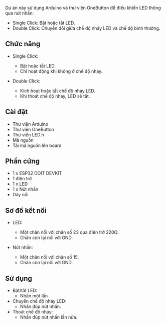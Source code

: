 Dự án này sử dụng Arduino và thư viện OneButton để điều khiển LED thông qua nút nhấn:
- Single Click: Bật hoặc tắt LED.
- Double Click: Chuyển đổi giữa chế độ nháy LED và chế độ bình thường.

## Chức năng

- Single Click:
  - Bật hoặc tắt LED.
  - Chỉ hoạt động khi không ở chế độ nháy.

- Double Click:
  - Kích hoạt hoặc tắt chế độ nháy LED.
  - Khi thoát chế độ nháy, LED sẽ tắt.

## Cài đặt

- Thư viện Arduino
- Thư viện OneButton
- Thư viện LED.h
- Mã nguồn
- Tải mã nguồn lên board
## Phần cứng

- 1 x ESP32 DOIT DEVKIT
- 1 điện trở
- 1 x LED
- 1 x Nút nhấn
- Dây nối

## Sơ đồ kết nối

- LED:
  - Một chân nối với chân số 23 qua điện trở 220Ω.
  - Chân còn lại nối với GND.

- Nút nhấn:
  - Một chân nối với chân số 15.
  - Chân còn lại nối với GND.


## Sử dụng

- Bật/tắt LED:
  - Nhấn một lần
- Chuyển chế độ nháy LED:
  - Nhấn đúp nút nhấn.
- Thoát chế độ nháy:
  - Nhấn đúp nút nhấn lần nữa.

